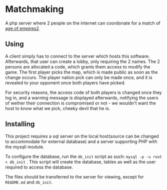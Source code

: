 # Matchmaking
A php server where 2 people on the internet can coordonate for a match of [age of empires2](https://en.wikipedia.org/wiki/Age_of_Empires_II).

## Using
A client simply has to connect to the server which hosts this software. Afterwards, that user can create a lobby, only requiring the 2 names. The 2 persons are allocated a code, which grants them access to modify the game. The first player picks the map, which is made public as soon as the change occurs. The player nation pick can only be made once, and it is revealed to your opponent once both players have picked.

For security reasons, the access code of both players is changed once they log in, and a warning message is displayed afterwards, notifying the users of wether their connection is compromised or not - we wouldn't want the host to know what we pick, cheeky devil that he is.

## Installing

This project requires a sql server on the local host(source can be changed to accommodate for external database) and a server supporting PHP with the mysqli module.

To configure the database, run the `db_init` script as such: `mysql -p -u root < db_init` . This script will create the database, tables as well as the user required to access the database.

The files should be transferred to the server for viewing, except for `README.md` and `db_init`.
